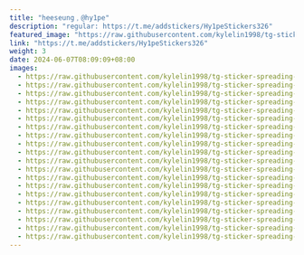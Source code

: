 ```yaml
---
title: "heeseung﹐@hy1pe"
description: "regular: https://t.me/addstickers/Hy1peStickers326"
featured_image: "https://raw.githubusercontent.com/kylelin1998/tg-sticker-spreading-worldwide-images/main/img/eca588a6-f371-4763-9eb8-225d94094b87.jpg"
link: "https://t.me/addstickers/Hy1peStickers326"
weight: 3
date: 2024-06-07T08:09:09+08:00
images:
  - https://raw.githubusercontent.com/kylelin1998/tg-sticker-spreading-worldwide-images/main/img/eca588a6-f371-4763-9eb8-225d94094b87.jpg
  - https://raw.githubusercontent.com/kylelin1998/tg-sticker-spreading-worldwide-images/main/img/b6392b3c-10e6-45df-95da-a75d0ff419ab.jpg
  - https://raw.githubusercontent.com/kylelin1998/tg-sticker-spreading-worldwide-images/main/img/612dd85c-b5a6-4260-8d21-459dc2d6308f.jpg
  - https://raw.githubusercontent.com/kylelin1998/tg-sticker-spreading-worldwide-images/main/img/84607747-6b3d-478d-86c8-44878779ff62.jpg
  - https://raw.githubusercontent.com/kylelin1998/tg-sticker-spreading-worldwide-images/main/img/5fb04620-e630-4716-b5dc-bdc6e3eef962.jpg
  - https://raw.githubusercontent.com/kylelin1998/tg-sticker-spreading-worldwide-images/main/img/94b17664-727f-465f-9424-30d7d46eb5ee.jpg
  - https://raw.githubusercontent.com/kylelin1998/tg-sticker-spreading-worldwide-images/main/img/adb105c5-acdd-4478-b4ee-222a48487e00.jpg
  - https://raw.githubusercontent.com/kylelin1998/tg-sticker-spreading-worldwide-images/main/img/6775e4ad-256a-4680-b9cd-5e58cf6ecc59.jpg
  - https://raw.githubusercontent.com/kylelin1998/tg-sticker-spreading-worldwide-images/main/img/e7caf2de-a214-4f70-8f24-4830e0fbd35b.jpg
  - https://raw.githubusercontent.com/kylelin1998/tg-sticker-spreading-worldwide-images/main/img/3ba8ba7b-7bd7-484c-a57a-809ca7da081e.jpg
  - https://raw.githubusercontent.com/kylelin1998/tg-sticker-spreading-worldwide-images/main/img/cf47db18-84ae-4893-8ce0-7106c7523f29.jpg
  - https://raw.githubusercontent.com/kylelin1998/tg-sticker-spreading-worldwide-images/main/img/85df9a93-8ed1-4fa1-b818-1205c0a4ff82.jpg
  - https://raw.githubusercontent.com/kylelin1998/tg-sticker-spreading-worldwide-images/main/img/e58e3cad-28d1-4969-9d3a-f8ec179aae17.jpg
  - https://raw.githubusercontent.com/kylelin1998/tg-sticker-spreading-worldwide-images/main/img/45f808cb-12d3-4229-b5c2-656213c455a7.jpg
  - https://raw.githubusercontent.com/kylelin1998/tg-sticker-spreading-worldwide-images/main/img/f9b0693d-44f7-4306-8ea1-d417e769a0b9.jpg
  - https://raw.githubusercontent.com/kylelin1998/tg-sticker-spreading-worldwide-images/main/img/44086c79-c5bf-4bcb-9c4f-cfef7dac1c15.jpg
  - https://raw.githubusercontent.com/kylelin1998/tg-sticker-spreading-worldwide-images/main/img/898b6291-662d-463e-94e0-f851918a9616.jpg
  - https://raw.githubusercontent.com/kylelin1998/tg-sticker-spreading-worldwide-images/main/img/9c2875b9-3a67-43cf-803e-6f31444702db.jpg
  - https://raw.githubusercontent.com/kylelin1998/tg-sticker-spreading-worldwide-images/main/img/0da6a56f-ee25-4723-b2e2-b8033556d677.jpg
  - https://raw.githubusercontent.com/kylelin1998/tg-sticker-spreading-worldwide-images/main/img/39c5603c-a9f6-4eb1-98dc-6fb4f5868eca.jpg
---
```

